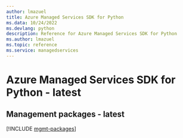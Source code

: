 ```yaml
---
author: lmazuel
title: Azure Managed Services SDK for Python
ms.data: 10/24/2022
ms.devlang: python
description: Reference for Azure Managed Services SDK for Python
ms.author: lmazuel
ms.topic: reference
ms.service: managedservices
---
```

# Azure Managed Services SDK for Python - latest

## Management packages - latest
[!INCLUDE [mgmt-packages](managed-services-mgmt-index.md)]